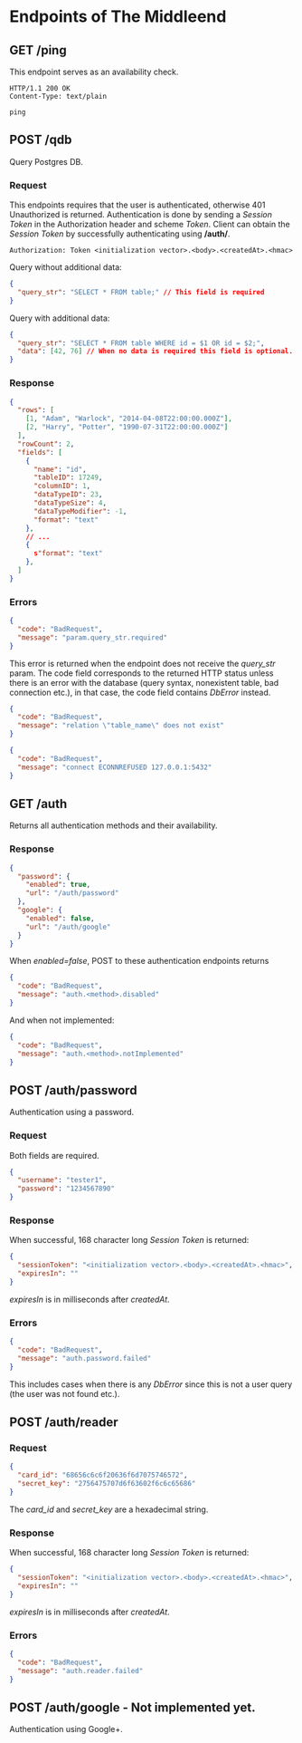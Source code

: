 
# Endpoints of The Middleend

## GET /ping

This endpoint serves as an availability check.

```
HTTP/1.1 200 OK
Content-Type: text/plain

ping
```


## POST /qdb

Query Postgres DB.

### Request

This endpoints requires that the user is authenticated,
otherwise 401 Unauthorized is returned.
Authentication is done by sending a *Session Token* in
the Authorization header and scheme *Token*.
Client can obtain the *Session Token* by successfully
authenticating using **/auth/<method>**.

```
Authorization: Token <initialization vector>.<body>.<createdAt>.<hmac>
```

Query without additional data:

```json
{
  "query_str": "SELECT * FROM table;" // This field is required
}
```

Query with additional data:

```json
{
  "query_str": "SELECT * FROM table WHERE id = $1 OR id = $2;",
  "data": [42, 76] // When no data is required this field is optional.
}
```

### Response

```json
{
  "rows": [
    [1, "Adam", "Warlock", "2014-04-08T22:00:00.000Z"],
    [2, "Harry", "Potter", "1990-07-31T22:00:00.000Z"]
  ],
  "rowCount": 2,
  "fields": [
    {
      "name": "id",
      "tableID": 17249,
      "columnID": 1,
      "dataTypeID": 23,
      "dataTypeSize": 4,
      "dataTypeModifier": -1,
      "format": "text"
    },
    // ...
    {
      s"format": "text"
    },
  ]
}
```

### Errors

```json
{
  "code": "BadRequest",
  "message": "param.query_str.required"
}
```

This error is returned when the endpoint does not receive the *query_str* param.
The code field corresponds to the returned HTTP status unless there is
an error with the database (query syntax, nonexistent table, bad connection etc.),
in that case, the code field contains *DbError* instead.

```json
{
  "code": "BadRequest",
  "message": "relation \"table_name\" does not exist"
}

{
  "code": "BadRequest",
  "message": "connect ECONNREFUSED 127.0.0.1:5432"
}
```


## GET /auth

Returns all authentication methods and their availability.

### Response

```json
{
  "password": {
    "enabled": true,
    "url": "/auth/password"
  },
  "google": {
    "enabled": false,
    "url": "/auth/google"
  }
}
```

When *enabled=false*, POST to these authentication endpoints returns

```json
{
  "code": "BadRequest",
  "message": "auth.<method>.disabled"
}
```

And when not implemented:

```json
{
  "code": "BadRequest",
  "message": "auth.<method>.notImplemented"
}
```


## POST /auth/password

Authentication using a password.

### Request

Both fields are required.

```json
{
  "username": "tester1",
  "password": "1234567890"
}
```

### Response

When successful, 168 character long *Session Token* is returned:

```json
{
  "sessionToken": "<initialization vector>.<body>.<createdAt>.<hmac>",
  "expiresIn": ""
}
```

*expiresIn* is in milliseconds after *createdAt*.

### Errors

```json
{
  "code": "BadRequest",
  "message": "auth.password.failed"
}
```

This includes cases when there is any *DbError*
since this is not a user query (the user was not found etc.).


## POST /auth/reader

### Request

```json
{
  "card_id": "68656c6c6f20636f6d7075746572",
  "secret_key": "2756475707d6f63602f6c6c65686"
}
```

The *card_id* and *secret_key* are a hexadecimal string.

### Response

When successful, 168 character long *Session Token* is returned:

```json
{
  "sessionToken": "<initialization vector>.<body>.<createdAt>.<hmac>",
  "expiresIn": ""
}
```

*expiresIn* is in milliseconds after *createdAt*.

### Errors

```json
{
  "code": "BadRequest",
  "message": "auth.reader.failed"
}
```


## POST /auth/google - **Not implemented yet.**

Authentication using Google+.
